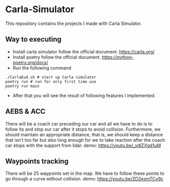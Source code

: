 # Carla-Simulator
This repository contains the projects I made with Carla Simulator.
## Way to executing
* Install carla simulator follow the official document. https://carla.org/
* Install poetry follow the official document. https://python-poetry.org/docs/
* Run the following command
```
./CarlaEu4.sh # start up Carla simulator
poetry run # run for only first time use
poetry run main
```
* After that you will see the result of following features I implemented.
## AEBS & ACC
There will be a coach car preceding our car and all we have to do is to follow its and stop our car after it stops to avoid collision. Furthermore, we should maintain an appropriate distance, that is, we should keep a distance that isn't too far but also long enough for we to take reaction after the coach car stops with the support from lidar.
demo: https://youtu.be/_vdIZXgd1uM
## Waypoints tracking
There will be 25 waypoints set in the map. We have to follow these points to go through a curve without collision.
demo: https://youtu.be/ZO2esmTCv9c
